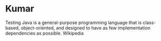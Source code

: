 # Kumar
Testing 
Java is a general-purpose programming language that is class-based, object-oriented, and designed to have as few implementation dependencies as possible. Wikipedia
